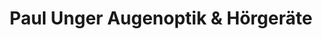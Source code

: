 ---
title: "Paul Unger Augenoptik & Hörgeräte"
url: /jueterbog/paul-unger-augenoptik-und-hoergeraete/
shop: Optiker
---